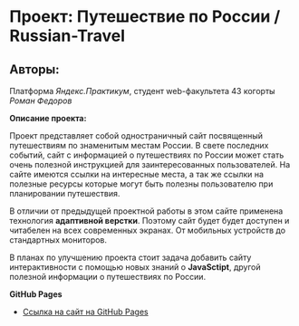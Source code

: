 # Проект: Путешествие по России / Russian-Travel

## Авторы: 
Платформа *Яндекс.Практикум*, студент web-факультета 43 когорты *Роман Федоров*

**Описание проекта:**

Проект представляет собой одностраничный сайт посвященный путешествиям по знаменитым местам России. В свете последних событий, сайт с информацией о путешествиях по России может стать очень полезной инструкцией для заинтересованных пользователей. На сайте имеются ссылки на интересные места, а так же ссылки на полезные ресурсы которые могут быть полезны пользователю при планировании путешествия.

В отличии от предыдущей проектной работы в этом сайте применена технология __адаптивной верстки__. Поэтому сайт будет будет доступен и читабелен на всех современных экранах. От мобильных устройств до стандартных мониторов.

В планах по улучшению проекта стоит задача добавить сайту интерактивности с помощью новых знаний о __JavaSctipt__, другой полезной информации о путешествиях по России.

**GitHub Pages**

* [Ссылка на cайт на GitHub Pages](https://greybirbroman.github.io/russian-travel/)


